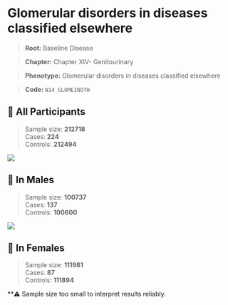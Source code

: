 # Glomerular disorders in diseases classified elsewhere

> **Root:** Baseline Disease  

> **Chapter:** Chapter XIV- Genitourinary  

> **Phenotype:** Glomerular disorders in diseases classified elsewhere  

> **Code:** `N14_GLOMEINOTH`

## 🧪 All Participants  
> Sample size: **212718**  
> Cases: **224**  
> Controls: **212494**
<img src="/Disease/Figures/ALL/Incidence/N14_GLOMEINOTH.png"/>
<CsvTable src="/public/Disease/Data/ALL/Incidence/COX_N14_GLOMEINOTH.csv" label="🔍 View full results" />

## 👨 In Males  
> Sample size: **100737**  
> Cases: **137**  
> Controls: **100600**
<img src="/Disease/Figures/Male/Incidence/N14_GLOMEINOTH.png"/>
<CsvTable src="/public/Disease/Data/Male/Incidence/COX_N14_GLOMEINOTH.csv" label="🔍 View full results" />

## 👩 In Females  
> Sample size: **111981**  
> Cases: **87**  
> Controls: **111894**

**⚠️ Sample size too small to interpret results reliably.

